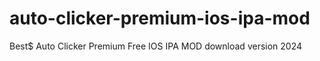 # auto-clicker-premium-ios-ipa-mod
Best$ Auto Clicker Premium Free IOS IPA MOD download version 2024

